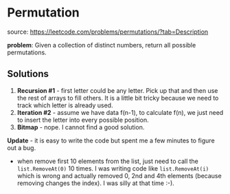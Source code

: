 # Permutation
source: https://leetcode.com/problems/permutations/?tab=Description

**problem**: Given a collection of distinct numbers, return all possible permutations.

## Solutions
1. **Recursion #1** - first letter could be any letter. Pick up that and then use the rest of arrays to fill others. It is a little bit tricky because we need to track which letter is already used.
2. **Iteration #2** - assume we have data f(n-1), to calculate f(n), we just need to insert the letter into every possible position. 
3. **Bitmap** - nope. I cannot find a good solution.

**Update** - it is easy to write the code but spent me a few minutes to figure out a bug.

* when remove first 10 elements from the list, just need to call the `list.RemoveAt(0)` 10 times. I was writing code like `list.RemoveAt(i)` which is wrong and actually removed 0, 2nd and 4th elements (because removing changes the index). I was silly at that time :-).
